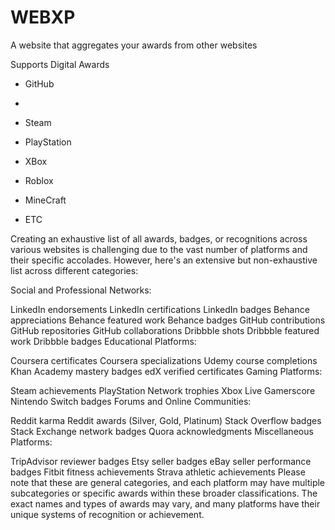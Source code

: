 # WEBXP
A website that aggregates your awards from other websites

Supports Digital Awards

- GitHub

- 
- Steam
- PlayStation
- XBox

- Roblox
- MineCraft
- ETC



Creating an exhaustive list of all awards, badges, or recognitions across various websites is challenging due to the vast number of platforms and their specific accolades. However, here's an extensive but non-exhaustive list across different categories:

Social and Professional Networks:

LinkedIn endorsements
LinkedIn certifications
LinkedIn badges
Behance appreciations
Behance featured work
Behance badges
GitHub contributions
GitHub repositories
GitHub collaborations
Dribbble shots
Dribbble featured work
Dribbble badges
Educational Platforms:

Coursera certificates
Coursera specializations
Udemy course completions
Khan Academy mastery badges
edX verified certificates
Gaming Platforms:

Steam achievements
PlayStation Network trophies
Xbox Live Gamerscore
Nintendo Switch badges
Forums and Online Communities:

Reddit karma
Reddit awards (Silver, Gold, Platinum)
Stack Overflow badges
Stack Exchange network badges
Quora acknowledgments
Miscellaneous Platforms:

TripAdvisor reviewer badges
Etsy seller badges
eBay seller performance badges
Fitbit fitness achievements
Strava athletic achievements
Please note that these are general categories, and each platform may have multiple subcategories or specific awards within these broader classifications. The exact names and types of awards may vary, and many platforms have their unique systems of recognition or achievement.






